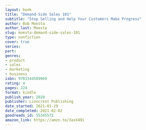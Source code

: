 ```yaml
---
layout: book
title: "Demand-Side Sales 101"
subtitle: "Stop Selling and Help Your Customers Make Progress"
author: Bob Moesta
author_last: Moesta
slug: moesta-demand-side-sales-101
type: nonfiction
cover: true
series: 
part: 
genres:
- product
- sales
- marketing
- business
isbn: 9781544509969
rating: 4
pages: 224
format: kindle
publish_year: 2020
publisher: Lioncrest Publishing
date_started: 2021-01-29
date_completed: 2021-02-02
goodreads_id: 55345571
amazon_link: https://amzn.to/3asX49i
---
```

